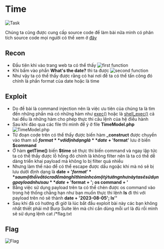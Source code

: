 # Time

![Task](https://scontent.fhan5-2.fna.fbcdn.net/v/t1.15752-9/364397617_1308534343368004_2757974093169274383_n.png?_nc_cat=110&ccb=1-7&_nc_sid=ae9488&_nc_ohc=FfzZiGsFCZQAX8z9ag8&_nc_ht=scontent.fhan5-2.fna&oh=03_AdTTtOggBj1jXQjcqRMuiRiS9muJ1TLKtuZN0a0Jl0EQJw&oe=64F556A0)

Chúng ta cũng được cung cấp source code để làm bài nữa mình có phân tích source code mọi người có thể xem ở [đây](https://github.com/khacminh03/CTF-Write-Up/blob/main/cookie%20h%C3%A2n%20hoan/Time_cookie_arena_code_analyze.docx)

## Recon
- Đầu tiên khi vào trang web ta có thể thấy 
![first function](https://scontent.fhan15-2.fna.fbcdn.net/v/t1.15752-9/364399779_983047146360966_2341224856252512007_n.png?_nc_cat=104&ccb=1-7&_nc_sid=ae9488&_nc_ohc=SEGmK_sxf7kAX9LaDhv&_nc_ht=scontent.fhan15-2.fna&oh=03_AdSGEPZYIBc3YNQRyoweqsROotjBkTuhBSCwB1dp90cX2A&oe=64F55352)
- Khi bấm vào phần **What's the date?** thì ta được
![second function](https://scontent.fhan5-10.fna.fbcdn.net/v/t1.15752-9/364399259_512507744373167_3032747864021954477_n.png?_nc_cat=111&ccb=1-7&_nc_sid=ae9488&_nc_ohc=VfKLR29DZQIAX-tRruO&_nc_ht=scontent.fhan5-10.fna&oh=03_AdTWt2SjQHU0SlguNg1P0bQ_CtBdLps-lZ4C-Dclat6rbQ&oe=64F58821)
- Như vậy ta có thể thấy được rằng có hai nơi để ta có thể tấn công đó chính là phần format của date hoặc là time

## Exploit
- Do đề bài là command injection nên là việc ưu tiên của chúng ta là tìm đến những phần mà có những hàm như [exec()](https://www.php.net/manual/en/function.exec.php) hoặc là [shell_exec()](https://www.php.net/manual/en/function.shell-exec.php) cả hai đều là những hàm cho phép thực thi câu lệnh của hệ điều hành
- Sau khi đảo qua các file thì mình để ý ở file **TimeModel.php** 
![TimeModel.php](https://scontent.fhan15-1.fna.fbcdn.net/v/t1.15752-9/364630073_801688951614705_8004183364970877404_n.png?_nc_cat=101&ccb=1-7&_nc_sid=ae9488&_nc_ohc=wi5z4XFUgwYAX_vWtof&_nc_ht=scontent.fhan15-1.fna&oh=03_AdSsgnWStzQwwX28HFYLK6sRRKsktfYUtJgXPQd0A2HV8Q&oe=64F55A3F)
- Từ đoạn code trên có thể thấy được biến hàm **_construct** được chuyền vào tham số **$format** với định dạng là **date + '$format'** lưu ở biến **$command**
- Ở hàm **getTime()** biến **$time** sẽ thực thi biến command và ngay lập tức ta có thể thấy được lỗ hổng đó chính là không filter nên là ta có thể dễ dàng triển khai payload mà không lo bị filter quá nhiều
- Nhưng làm thế nào để có thể escape được dấu ngoặc khi mà nó sẽ bị lưu dưới định dạng là **date + '$format'** sau một hồi vắt óc ra để mà nghĩ thì mình có một ý tưởng như này ta sẽ sử dụng payload như sau **date +'$format + '; os command + '**
- Bằng việc sử dụng payload trên ta có thể chèn được os command vào trong hệ thống chẳng hạn như bạn muốn thực thi lệnh **ls** đi thì với payload trên nó sẽ thành **date + '2023-08-05'; ls''**
- Sau khi đã có hướng đi giờ là lúc bắt đầu exploit bài này các bạn không nhất thiết phải mở Burp Suite lên mà chỉ cần dùng mỗi url là đủ rồi mình sẽ sử dụng lệnh cat /*flag.txt

## Flag
![Flag](https://scontent.fhan5-11.fna.fbcdn.net/v/t1.15752-9/364436773_800488901755956_7236136658289762713_n.png?_nc_cat=111&ccb=1-7&_nc_sid=ae9488&_nc_ohc=-m8OE_P1Y3MAX_QVwfT&_nc_ht=scontent.fhan5-11.fna&oh=03_AdT2DCwDRpJs0IbY2eV5qlBbq6LbTd2OrNxX-bME0t_bLg&oe=64F58FFB)
